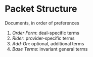 # Packet Structure

Documents, in order of preferences

1.  _Order Form_: deal-specific terms
2.  _Rider_: provider-specific terms
3.  _Add-On_: optional, additional terms
4.  _Base Terms_: invariant general terms

